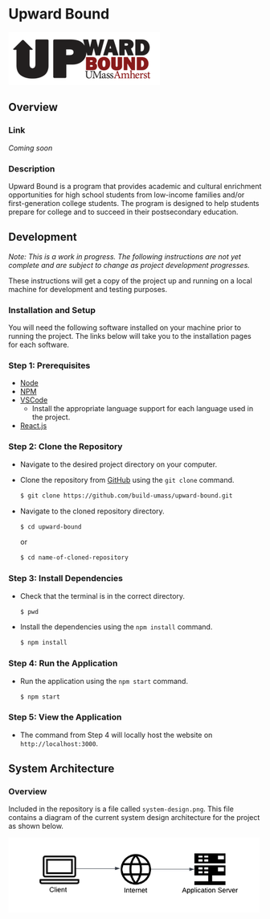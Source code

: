 # Upward Bound

<img src="./upward-bound-big-logo.png" alt="Upward Bound Logo"/>

## **Overview**

### **Link**

*Coming soon*

### **Description**

Upward Bound is a program that provides academic and cultural enrichment opportunities for high school students from low-income families and/or first-generation college students. The program is designed to help students prepare for college and to succeed in their postsecondary education.

## **Development**

*Note: This is a work in progress. The following instructions are not yet complete and are subject to change as project development progresses.*

These instructions will get a copy of the project up and running on a local machine for development and testing purposes.

### **Installation and Setup**

You will need the following software installed on your machine prior to running the project. The links below will take you to the installation pages for each software.

### **Step 1: Prerequisites**

- [Node](https://nodejs.org/en/)
- [NPM](https://www.npmjs.com/)
- [VSCode](https://code.visualstudio.com/)
    - Install the appropriate language support for each language used in the project.
- [React.js](https://reactjs.org/)

### **Step 2: Clone the Repository**

- Navigate to the desired project directory on your computer.

- Clone the repository from [GitHub](https://github.com/build-umass/upward-bound.git) using the `git clone` command.

    ```bash
    $ git clone https://github.com/build-umass/upward-bound.git
    ```

- Navigate to the cloned repository directory.

    ```bash
    $ cd upward-bound
    ```
    or
    ```bash
    $ cd name-of-cloned-repository
    ```
### **Step 3: Install Dependencies**

- Check that the terminal is in the correct directory.

    ```bash
    $ pwd
    ```

- Install the dependencies using the `npm install` command.

    ```bash
    $ npm install
    ```
### **Step 4: Run the Application**

- Run the application using the `npm start` command.

    ```bash
    $ npm start
    ```
### **Step 5: View the Application**
- The command from Step 4 will locally host the website on `http://localhost:3000`.

## **System Architecture**

### **Overview**

Included in the repository is a file called `system-design.png`. This file contains a diagram of the current system design architecture for the project as shown below.

<img src="./system-design.png" alt="System Design Architecture" width="500"/>
